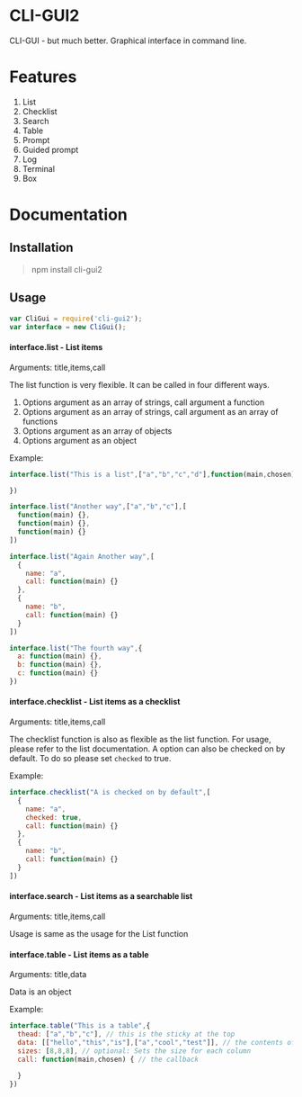 # CLI-GUI2
CLI-GUI - but much better. Graphical interface in command line.

# Features

1. List
2. Checklist
3. Search
4. Table
5. Prompt
6. Guided prompt
7. Log
8. Terminal
9. Box


# Documentation
## Installation
> npm install cli-gui2

## Usage
```js
var CliGui = require('cli-gui2');
var interface = new CliGui();
```

#### interface.list - List items
Arguments: title,items,call

The list function is very flexible. It can be called in four different ways.

1. Options argument as an array of strings, call argument a function
2. Options argument as an array of strings, call argument as an array of functions
3. Options argument as an array of objects
4. Options argument as an object

Example:

```js
interface.list("This is a list",["a","b","c","d"],function(main,chosen) {

})

interface.list("Another way",["a","b","c"],[
  function(main) {},
  function(main) {},
  function(main) {}
])

interface.list("Again Another way",[
  {
    name: "a",
    call: function(main) {}
  },
  {
    name: "b",
    call: function(main) {}
  }
])

interface.list("The fourth way",{
  a: function(main) {},
  b: function(main) {},
  c: function(main) {}
})

```

#### interface.checklist - List items as a checklist
Arguments: title,items,call


The checklist function is also as flexible as the list function. For usage, please refer to the list documentation. A option can also be checked on by default. To do so please set `checked` to true.


Example:

```js
interface.checklist("A is checked on by default",[
  {
    name: "a",
    checked: true,
    call: function(main) {}
  },
  {
    name: "b",
    call: function(main) {}
  }
])
```
#### interface.search - List items as a searchable list
Arguments: title,items,call


Usage is same as the usage for the List function

#### interface.table - List items as a table
Arguments: title,data


Data is an object


Example:
```js
interface.table("This is a table",{
  thead: ["a","b","c"], // this is the sticky at the top
  data: [["hello","this","is"],["a","cool","test"]], // the contents of the table
  sizes: [8,8,8], // optional: Sets the size for each column
  call: function(main,chosen) { // the callback
  
  }
})
```


